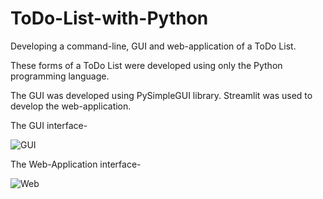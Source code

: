 # ToDo-List-with-Python
Developing a command-line, GUI and web-application of a ToDo List.

These forms of a ToDo List were developed using only the Python programming language. 

The GUI was developed using PySimpleGUI library. Streamlit was used to develop the web-application.

The GUI interface-

![GUI](https://user-images.githubusercontent.com/121251823/219918902-49ad1986-d19e-4b4e-a055-767933e3417d.png)

The Web-Application interface-

![Web](https://user-images.githubusercontent.com/121251823/219919083-a98818e1-f58a-42a0-91c2-f96a338bb6e7.png)
